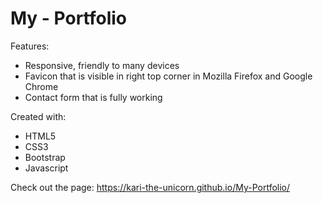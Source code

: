 # My - Portfolio

Features:

 * Responsive, friendly to many devices
 * Favicon that is visible in right top corner in Mozilla Firefox and Google Chrome
 * Contact form that is fully working

Created with:

 * HTML5
 * CSS3
 * Bootstrap
 * Javascript

Check out the page:  https://kari-the-unicorn.github.io/My-Portfolio/
